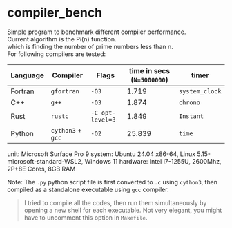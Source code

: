 # compiler_bench
Simple program to benchmark different compiler performance. \
Current algorithm is the Pi(n) function. \
which is finding the number of prime numbers less than n. \
For following compilers are tested:

| Language | Compiler           | Flags            | time in secs (`N=5000000`) | timer          |
| -------- | ------------------ | ---------------- | -------------------------- | -------------- |
| Fortran  | `gfortran`         | `-O3`            | 1.719                      | `system_clock` |
| C++      | `g++`              | `-O3`            | 1.874                      | `chrono`       |
| Rust     | `rustc`            | `-C opt-level=3` | 1.849                      | `Instant`      |
| Python   | `cython3` + `gcc`  | `-O2`            | 25.839                     | `time`         |


unit: Microsoft Surface Pro 9
system: Ubuntu 24.04 x86-64, Linux 5.15-microsoft-standard-WSL2, Windows 11
hardware: Intel i7-1255U, 2600Mhz, 2P+8E Cores, 8GB RAM

Note: The `.py` python script file is first converted to `.c` using `cython3`, then compiled as a standalone executable using `gcc` compiler.

> I tried to compile all the codes, then run them simultaneously by opening a new shell for each executable.
> Not very elegant, you might have to uncomment this option in `Makefile`.